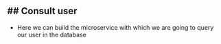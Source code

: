 ## ## Consult user
- Here we can build the microservice with which we are going to query our user in the database